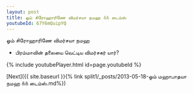 ```yaml
---
layout: post
title: ஓம் சிரோஹாரிணே விமர்சயா நமஹ ௧௧ டைம்ஸ்
youtubeId: 67Y6mQuipYQ
---
```

 
 
 ஓம் சிரோஹாரிணே விமர்சயா நமஹ  
 
 -  பிரம்மாவின் தலையை வெட்டிய விமர்சகர் யார்? 
 
  
 
  
 
 
 
 
 
 


{% include youtubePlayer.html id=page.youtubeId %}
 
[Next]({{ site.baseurl }}{% link  split1/_posts/2013-05-18-ஓம் மஹாபாதயா நமஹ ௧௧ டைம்ஸ்.md%})
 
